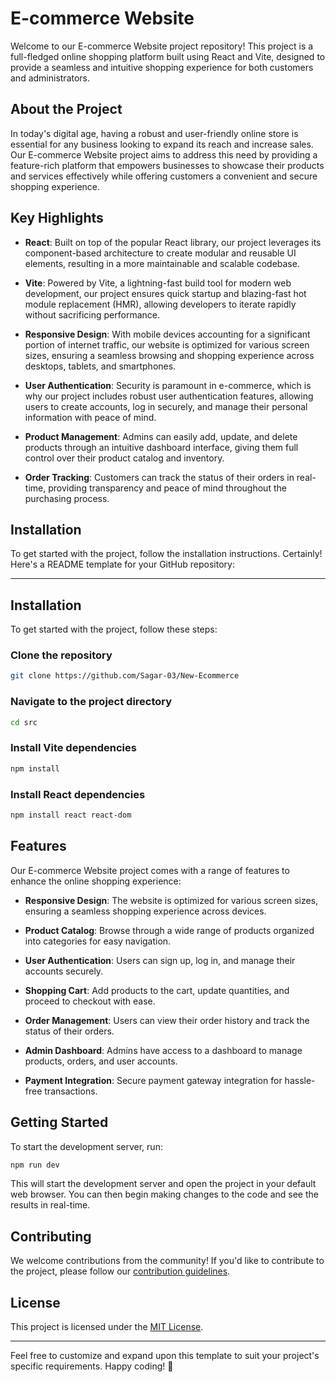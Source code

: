 # E-commerce Website

Welcome to our E-commerce Website project repository! This project is a full-fledged online shopping platform built using React and Vite, designed to provide a seamless and intuitive shopping experience for both customers and administrators.

## About the Project

In today's digital age, having a robust and user-friendly online store is essential for any business looking to expand its reach and increase sales. Our E-commerce Website project aims to address this need by providing a feature-rich platform that empowers businesses to showcase their products and services effectively while offering customers a convenient and secure shopping experience.

## Key Highlights

- **React**: Built on top of the popular React library, our project leverages its component-based architecture to create modular and reusable UI elements, resulting in a more maintainable and scalable codebase.

- **Vite**: Powered by Vite, a lightning-fast build tool for modern web development, our project ensures quick startup and blazing-fast hot module replacement (HMR), allowing developers to iterate rapidly without sacrificing performance.

- **Responsive Design**: With mobile devices accounting for a significant portion of internet traffic, our website is optimized for various screen sizes, ensuring a seamless browsing and shopping experience across desktops, tablets, and smartphones.

- **User Authentication**: Security is paramount in e-commerce, which is why our project includes robust user authentication features, allowing users to create accounts, log in securely, and manage their personal information with peace of mind.

- **Product Management**: Admins can easily add, update, and delete products through an intuitive dashboard interface, giving them full control over their product catalog and inventory.

- **Order Tracking**: Customers can track the status of their orders in real-time, providing transparency and peace of mind throughout the purchasing process.

## Installation

To get started with the project, follow the installation instructions.
Certainly! Here's a README template for your GitHub repository:

---

## Installation

To get started with the project, follow these steps:

### Clone the repository

```bash
git clone https://github.com/Sagar-03/New-Ecommerce
```

### Navigate to the project directory

```bash
cd src
```

### Install Vite dependencies

```bash
npm install
```

### Install React dependencies

```bash
npm install react react-dom
```

## Features

Our E-commerce Website project comes with a range of features to enhance the online shopping experience:

- **Responsive Design**: The website is optimized for various screen sizes, ensuring a seamless shopping experience across devices.
  
- **Product Catalog**: Browse through a wide range of products organized into categories for easy navigation.

- **User Authentication**: Users can sign up, log in, and manage their accounts securely.

- **Shopping Cart**: Add products to the cart, update quantities, and proceed to checkout with ease.

- **Order Management**: Users can view their order history and track the status of their orders.

- **Admin Dashboard**: Admins have access to a dashboard to manage products, orders, and user accounts.

- **Payment Integration**: Secure payment gateway integration for hassle-free transactions.

## Getting Started

To start the development server, run:

```bash
npm run dev
```

This will start the development server and open the project in your default web browser. You can then begin making changes to the code and see the results in real-time.

## Contributing

We welcome contributions from the community! If you'd like to contribute to the project, please follow our [contribution guidelines](CONTRIBUTING.md).

## License

This project is licensed under the [MIT License](LICENSE).

---

Feel free to customize and expand upon this template to suit your project's specific requirements. Happy coding! 🚀
